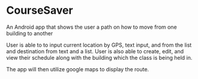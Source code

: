 # CourseSaver
An Android app that shows the user a path on how to move from one building to another

User is able to to input current location by GPS, text input, and from the list and destination from text and a list. 
User is also able to create, edit, and view their schedule along with the building which the class is being held in.  

The app will then utilize google maps to display the route.
